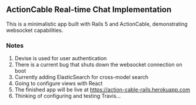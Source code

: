 ## ActionCable Real-time Chat Implementation

This is a minimalistic app built with Rails 5 and ActionCable, demonstrating
websocket capabilities. 

### Notes
1. Devise is used for user authentication
2. There is a current bug that shuts down the websocket connection on boot
3. Currently adding ElasticSearch for cross-model search
4. Going to configure views with React
5. The finished app will be live at https://action-cable-rails.herokuapp.com
6. Thinking of configuring and testing Travis...